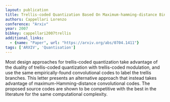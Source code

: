 ```yaml
---
layout: publication
title: Trellis-coded Quantization Based On Maximum-hamming-distance Binary Codes
authors: Cappellari Lorenzo
conference: "Arxiv"
year: 2007
bibkey: cappellari2007trellis
additional_links:
  - {name: "Paper", url: "https://arxiv.org/abs/0704.1411"}
tags: ['ARXIV', 'Quantisation']
---
```

<p>Most design approaches for trellis-coded quantization take advantage
of the duality of trellis-coded quantization with trellis-coded
modulation, and use the same empirically-found convolutional codes to
label the trellis branches. This letter presents an alternative approach
that instead takes advantage of maximum-Hamming-distance convolutional
codes. The proposed source codes are shown to be competitive with the
best in the literature for the same computational complexity.</p>
